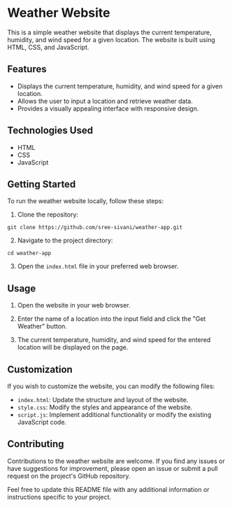 # Weather Website

This is a simple weather website that displays the current temperature, humidity, and wind speed for a given location. The website is built using HTML, CSS, and JavaScript.

## Features

- Displays the current temperature, humidity, and wind speed for a given location.
- Allows the user to input a location and retrieve weather data.
- Provides a visually appealing interface with responsive design.

## Technologies Used

- HTML
- CSS
- JavaScript

## Getting Started

To run the weather website locally, follow these steps:

1. Clone the repository:

```
git clone https://github.com/sree-sivani/weather-app.git
```

2. Navigate to the project directory:

```
cd weather-app
```

3. Open the `index.html` file in your preferred web browser.

## Usage

1. Open the website in your web browser.

2. Enter the name of a location into the input field and click the "Get Weather" button.

3. The current temperature, humidity, and wind speed for the entered location will be displayed on the page.

## Customization

If you wish to customize the website, you can modify the following files:

- `index.html`: Update the structure and layout of the website.
- `style.css`: Modify the styles and appearance of the website.
- `script.js`: Implement additional functionality or modify the existing JavaScript code.



## Contributing

Contributions to the weather website are welcome. If you find any issues or have suggestions for improvement, please open an issue or submit a pull request on the project's GitHub repository.



Feel free to update this README file with any additional information or instructions specific to your project.
 
